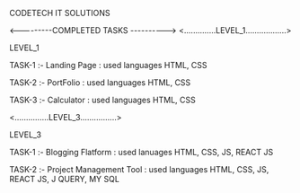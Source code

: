 CODETECH IT SOLUTIONS 

<---------COMPLETED TASKS ---------->
<..............LEVEL_1..................>

LEVEL_1 

   TASK-1 :-
   Landing Page : used languages HTML, CSS

  TASK-2  :-
   PortFolio  : used languages HTML, CSS

  TASK-3  :-
    Calculator  : used languages HTML, CSS

  <...............LEVEL_3................>

  LEVEL_3

   TASK-1 :-
   Blogging Flatform : used lanuages HTML, CSS, JS, REACT JS

   TASK-2  :-
   Project Management Tool : used languages HTML, CSS, JS, REACT JS, J QUERY, MY SQL
    

  
<?___________________________________________END_______________________________________________?>

   
